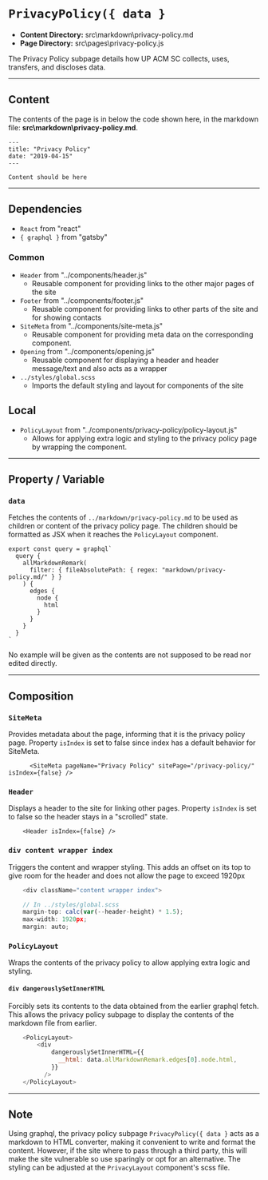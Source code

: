 # `PrivacyPolicy({ data }`

- **Content Directory:** src\markdown\privacy-policy.md
- **Page Directory:** src\pages\privacy-policy.js

The Privacy Policy subpage details how UP ACM SC collects, uses, transfers, and discloses data.

---

## Content 

The contents of the page is in below the code shown here, in the markdown file:
**src\markdown\privacy-policy.md**.

```
---
title: "Privacy Policy"
date: "2019-04-15"
---

Content should be here
```
---

## Dependencies

- `React` from "react"
- `{ graphql }` from "gatsby"

### Common

 - `Header` from "../components/header.js"
	- Reusable component for providing links to the other major pages of the site
 - `Footer` from "../components/footer.js"
    - Reusable component for providing links to other parts of the site and for showing contacts 
 - `SiteMeta` from "../components/site-meta.js"
	 - Reusable component for providing meta data on the corresponding component.
 - `Opening` from "../components/opening.js"
    - Reusable component for displaying a header and header message/text and also acts as a wrapper
 - `../styles/global.scss`
    - Imports the default styling and layout for components of the site 

## Local

 - `PolicyLayout` from "../components/privacy-policy/policy-layout.js"
    - Allows for applying extra logic and styling to the privacy policy page by wrapping the component.

---

## Property / Variable

### `data`

Fetches the contents of `../markdown/privacy-policy.md` to be used as children or content of the privacy policy page. The children should be formatted as JSX when it reaches the `PolicyLayout` component.

```
export const query = graphql`
  query {
    allMarkdownRemark(
      filter: { fileAbsolutePath: { regex: "markdown/privacy-policy.md/" } }
    ) {
      edges {
        node {
          html
        }
      }
    }
  }
`
```

No example will be given as the contents are not supposed to be read nor edited directly.

---

## Composition

### `SiteMeta`  

Provides metadata about the page, informing that it is the privacy policy page.  Property `isIndex` is set to false since index has a default behavior for SiteMeta.
```JSX
      <SiteMeta pageName="Privacy Policy" sitePage="/privacy-policy/" isIndex={false} />
```

### `Header`

Displays a header to the site for linking other pages. Property `isIndex` is set to false so the header stays in a "scrolled" state.
```JS
    <Header isIndex={false} />
```

### `div content wrapper index`

Triggers the content and wrapper styling. This adds an offset on its top to give room for the header and does not allow the page to exceed 1920px

```javascript
    <div className="content wrapper index">

	// In ../styles/global.scss
	margin-top: calc(var(--header-height) * 1.5);
	max-width: 1920px;
	margin: auto;
```

### `PolicyLayout` 

Wraps the contents of the privacy policy to allow applying extra logic and styling.

#### `div dangerouslySetInnerHTML`

Forcibly sets its contents to the data obtained from the earlier graphql fetch. This allows the privacy policy subpage to display the contents of the markdown file from earlier.

```javascript
	<PolicyLayout>
        <div
            dangerouslySetInnerHTML={{
              __html: data.allMarkdownRemark.edges[0].node.html,
            }}
          />
    </PolicyLayout>
```

---

## Note

Using graphql, the privacy policy subpage `PrivacyPolicy({ data }` acts as a markdown to HTML converter, making it convenient to write and format the content. However, if the site where to pass through a third party, this will make the site vulnerable so use sparingly or opt for an alternative. The styling can be adjusted at the `PrivacyLayout` component's scss file.



